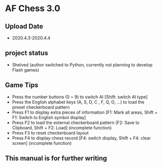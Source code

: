 # AF Chess 3.0
## Upload Date
* 2020.4.3-2020.4.4
## project status
* Shelved (author switched to Python, currently not planning to develop Flash games)
## Game Tips
* Press the number buttons (0 ~ 9) to switch AI [Shift: switch AI type]
* Press the English alphabet keys (A, S, D, C <default>, F, Q, O, ...) to load the preset checkerboard pattern
* Press F1 to display extra pieces of information [F1: Mark all areas, Shift + F1: Switch to English symbol display]
* Press F2 to load the external checkerboard pattern [F2: Save to Clipboard, Shift + F2: Load] (incomplete function)
* Press F3 to reset checkerboard layout
* Press F4 to display chess record [F4: switch display, Shift + F4: clear screen] (incomplete function)
## This manual is for further writing